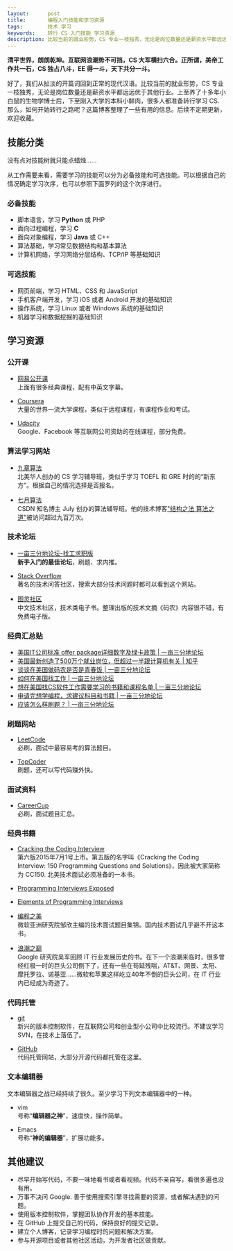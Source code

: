 ```yaml
---
layout:      post
title:       编程入门技能和学习资源
tags:        技术 学习
keywords:    转行 CS 入门技能 学习资源
description: 比较当前的就业形势，CS 专业一枝独秀，无论是岗位数量还是薪资水平都远远优于其他行业。上至养了十多年小白鼠的生物学博士后，下至刚入大学的本科小鲜肉，很多人都准备转行学习 CS. 这篇博客整理了一些有用的信息。
---
```


**清平世界，朗朗乾坤。互联网浪潮势不可挡，CS 大军横扫六合。正所谓，美帝工作共一石，CS 独占八斗，EE 得一斗，天下共分一斗。**

好了，我们从扯淡的开篇词回到正常的现代汉语。比较当前的就业形势，CS 专业一枝独秀，无论是岗位数量还是薪资水平都远远优于其他行业。上至养了十多年小白鼠的生物学博士后，下至刚入大学的本科小鲜肉，很多人都准备转行学习 CS. 那么，如何开始转行之路呢？这篇博客整理了一些有用的信息。后续不定期更新，欢迎收藏。

## 技能分类

没有点对技能树就只能点蜡烛……

从工作需要来看，需要学习的技能可以分为必备技能和可选技能。可以根据自己的情况确定学习次序，也可以参照下面罗列的这个次序进行。

### 必备技能

+ 脚本语言，学习 **Python** 或 PHP
+ 面向过程编程，学习 **C**
+ 面向对象编程，学习 **Java** 或 C++
+ 算法基础，学习常见数据结构和基本算法
+ 计算机网络，学习网络分层结构、TCP/IP 等基础知识

### 可选技能

+ 网页前端，学习 HTML、CSS 和 JavaScript
+ 手机客户端开发，学习 iOS 或者 Android 开发的基础知识
+ 操作系统，学习 Linux 或者 Windows 系统的基础知识
+ 机器学习和数据挖掘的基础知识


## 学习资源

### 公开课

+ [网易公开课][163-open]  
上面有很多经典课程，配有中英文字幕。

+ [Coursera][Coursera]  
大量的世界一流大学课程，类似于远程课程，有课程作业和考试。

+ [Udacity][Udacity]  
Google、Facebook 等互联网公司资助的在线课程，部分免费。

[163-open]: http://open.163.com/
[Coursera]: https://www.coursera.org/
[Udacity]: https://www.udacity.com/

### 算法学习网站

+ [九章算法][jiuzhang]  
北美华人创办的 CS 学习辅导班，类似于学习 TOEFL 和 GRE 时的的“新东方”。根据自己的情况选择是否报名。

+ [七月算法][julyedu]  
CSDN 知名博主 July 创办的算法辅导班。他的技术博客["结构之法 算法之道"][csdn-july]被访问超过九百万次。

[jiuzhang]: http://www.jiuzhang.com/
[julyedu]: http://www.julyedu.com/
[csdn-july]: http://blog.csdn.net/v_JULY_v

### 技术论坛

+ [一亩三分地论坛-找工求职版][career-forum]  
**新手入门的最佳论坛**，刷题、求内推。

+ [Stack Overflow][stackoverflow]  
著名的技术问答社区，搜索大部分技术问题时都可以看到这个网站。

+ [图灵社区][ituring]  
中文技术社区，技术类电子书。整理出版的技术文摘《码农》内容很不错，有免费电子版。

[stackoverflow]: http://stackoverflow.com/

### 经典汇总贴

+ [美国IT公司标准 offer package详细数字及绿卡政策 \| 一亩三分地论坛][offer-package]  
+ [美国最新创造了500万个就业岗位，但超过一半跟计算机有关 \| 知乎][US-CS-job]
+ [谈谈在美国做码农是否是青春饭 \| 一亩三分地论坛][CS-job]  
+ [如何在美国找工作 \| 一亩三分地论坛][find-a-job]  
+ [想在美国找CS软件工作需要学习的书籍和课程名单 \| 一亩三分地论坛][book-course]
+ [申请完想学编程，求建议科目和书籍 \| 一亩三分地论坛][learn-coding]
+ [应该怎么样刷题？ \| 一亩三分地论坛][how-to-practice]

[US-CS-job]: http://www.zhihu.com/question/28729941
[career-forum]: http://www.1point3acres.com/bbs/forum-28-1.html  
[offer-package]: http://www.1point3acres.com/bbs/forum.php?mod=viewthread&tid=60325&extra=page%3D1%26filter%3Dsortid%26sortid%3D192%26sortid%3D192
[find-a-job]: http://www.1point3acres.com/bbs/forum.php?mod=viewthread&tid=15&extra=page%3D1%26filter%3Dsortid%26sortid%3D192%26sortid%3D192
[book-course]: http://www.1point3acres.com/bbs/forum.php?mod=viewthread&tid=50411&extra=page%3D1%26filter%3Dsortid%26sortid%3D192%26sortid%3D192
[CS-job]: http://www.1point3acres.com/bbs/forum.php?mod=viewthread&tid=99197&extra=page%3D1%26filter%3Dsortid%26sortid%3D192%26sortid%3D192
[learn-coding]: http://www.1point3acres.com/bbs/thread-22648-1-1.html
[how-to-practice]: http://www.1point3acres.com/bbs/thread-79646-1-1.html

### 刷题网站

+ [LeetCode][LeetCode]  
必刷，面试中最容易考的算法题目。

+ [TopCoder][TopCoder]  
刷题，还可以写代码赚外快。

[TopCoder]: https://www.topcoder.com/
[LeetCode]: https://leetcode.com/
[CareerCup]: http://www.careercup.com/
[ituring]: http://www.ituring.com.cn/

### 面试资料

+ [CareerCup][CareerCup]  
必刷，面试题目汇总。

### 经典书籍

+ [Cracking the Coding Interview][CC150]  
第六版2015年7月1号上市。第五版的名字叫《Cracking the Coding Interview: 150 Programming Questions and Solutions》，因此被大家简称为 CC150. 北美技术面试必须准备的一本书。

+ [Programming Interviews Exposed][PIE]

+ [Elements of Programming Interviews][EPI]

+ [编程之美][beauty-coding]  
微软亚洲研究院邹欣主编的技术面试题目集锦。国内技术面试几乎避不开这本书。

+ [浪潮之巅][IT-history]  
Google 研究院吴军回顾 IT 行业发展历史的书。在下一个浪潮来临时，很多曾经红极一时的巨头公司倒下了，还有一些在苟延残喘，AT&T、网景、太阳、摩托罗拉、诺基亚……微软和苹果这样屹立40年不倒的巨头公司，在 IT 行业内已经成为奇迹了。


[IT-history]: https://book.douban.com/subject/24738302/
[CC150]: http://www.amazon.com/gp/product/0984782850/ref=pd_lpo_sbs_dp_ss_1?pf_rd_p=1944687502&pf_rd_s=lpo-top-stripe-1&pf_rd_t=201&pf_rd_i=098478280X&pf_rd_m=ATVPDKIKX0DER&pf_rd_r=0Y1E0Z23MFYZ9KAWJ8FW
[PIE]: http://www.amazon.com/Programming-Interviews-Exposed-Secrets-Programmer/dp/047012167X
[EPI]: http://elementsofprogramminginterviews.com/
[beauty-coding]: http://book.douban.com/subject/3004255/

### 代码托管

+ [git][git]  
新兴的版本控制软件，在互联网公司和创业型小公司中比较流行。不建议学习 SVN，在技术上落伍了。

+ [GitHub][GitHub]  
代码托管网站，大部分开源代码都托管在这里。

[git]: https://git-scm.com/
[GitHub]: https://github.com/

### 文本编辑器

文本编辑器之战已经持续了很久。至少学习下列文本编辑器中的一种。

+  vim  
号称“**编辑器之神**”，速度快，操作简单。

+  Emacs  
号称“**神的编辑器**”，扩展功能多。

## 其他建议

+ 尽早开始写代码，不要一味地看书或者看视频。代码不亲自写，看很多遍也没有用。
+ 万事不决问 Google. 善于使用搜索引擎寻找需要的资源，或者解决遇到的问题。
+ 使用版本控制软件，掌握团队协作开发的基本技能。
+ 在 GitHub 上提交自己的代码，保持良好的提交记录。
+ 建立个人博客，记录学习编程时的问题和解决方案。
+ 参与开源项目或者其他社区活动，为开发者社区做贡献。
